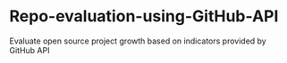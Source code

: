 # Repo-evaluation-using-GitHub-API
Evaluate open source project growth based on indicators provided by GitHub API
